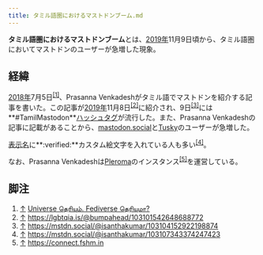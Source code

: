 ```yaml
---
title: タミル語圏におけるマストドンブーム.md
---
```

<div>

**タミル語圏におけるマストドンブーム**とは、[2019年](/2019%E5%B9%B4 "2019年")11月9日頃から、タミル語圏においてマストドンのユーザーが急増した現象。

## 経緯

[2018年](/2018%E5%B9%B4 "2018年")7月5日<sup>[\[1\]](#cite_note-1)</sup>、Prasanna Venkadeshがタミル語でマストドンを紹介する記事を書いた。この記事が[2019年](/2019%E5%B9%B4 "2019年")11月8日<sup>[\[2\]](#cite_note-2)</sup>に紹介され、9日<sup>[\[3\]](#cite_note-3)</sup>には**\#TamilMastodon**[ハッシュタグ](/%E3%83%8F%E3%83%83%E3%82%B7%E3%83%A5%E3%82%BF%E3%82%B0 "ハッシュタグ")が流行した。また、Prasanna Venkadeshの記事に記載があることから、[mastodon.social](/Mastodon.social "Mastodon.social")と[Tusky](/Tusky "Tusky")のユーザーが急増した。

[表示名](/%E8%A1%A8%E7%A4%BA%E5%90%8D "表示名")に**:verified:**カスタム絵文字を入れている人も多い<sup>[\[4\]](#cite_note-4)</sup>。

なお、Prasanna Venkadeshは[Pleroma](/Pleroma "Pleroma")のインスタンス<sup>[\[5\]](#cite_note-5)</sup>を運営している。

## 脚注

<div>

1.  [↑](#cite_ref-1) <a href="http://www.kaniyam.com/introduction-to-fediverse-mastodon" rel="nofollow">Universe தெரியும். Fediverse தெரியுமா?</a>
2.  [↑](#cite_ref-2) <a href="https://lgbtqia.is/@bumpahead/103101542648688772" rel="nofollow">https://lgbtqia.is/@bumpahead/103101542648688772</a>
3.  [↑](#cite_ref-3) <a href="https://mstdn.social/@isanthakumar/103104152922198874" rel="nofollow">https://mstdn.social/@isanthakumar/103104152922198874</a>
4.  [↑](#cite_ref-4) <a href="https://mstdn.social/@isanthakumar/103107343374247423" rel="nofollow">https://mstdn.social/@isanthakumar/103107343374247423</a>
5.  [↑](#cite_ref-5) <a href="https://connect.fshm.in" rel="nofollow">https://connect.fshm.in</a>

</div>

</div>
